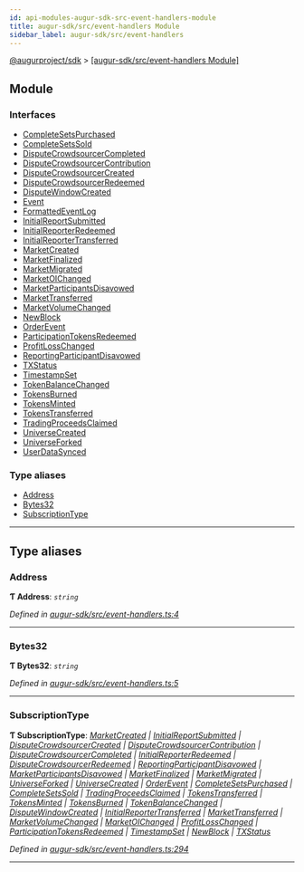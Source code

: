 ```yaml
---
id: api-modules-augur-sdk-src-event-handlers-module
title: augur-sdk/src/event-handlers Module
sidebar_label: augur-sdk/src/event-handlers
---
```


[@augurproject/sdk](api-readme.md) > [[augur-sdk/src/event-handlers Module]](api-modules-augur-sdk-src-event-handlers-module.md)

## Module

### Interfaces

* [CompleteSetsPurchased](api-interfaces-augur-sdk-src-event-handlers-completesetspurchased.md)
* [CompleteSetsSold](api-interfaces-augur-sdk-src-event-handlers-completesetssold.md)
* [DisputeCrowdsourcerCompleted](api-interfaces-augur-sdk-src-event-handlers-disputecrowdsourcercompleted.md)
* [DisputeCrowdsourcerContribution](api-interfaces-augur-sdk-src-event-handlers-disputecrowdsourcercontribution.md)
* [DisputeCrowdsourcerCreated](api-interfaces-augur-sdk-src-event-handlers-disputecrowdsourcercreated.md)
* [DisputeCrowdsourcerRedeemed](api-interfaces-augur-sdk-src-event-handlers-disputecrowdsourcerredeemed.md)
* [DisputeWindowCreated](api-interfaces-augur-sdk-src-event-handlers-disputewindowcreated.md)
* [Event](api-interfaces-augur-sdk-src-event-handlers-event.md)
* [FormattedEventLog](api-interfaces-augur-sdk-src-event-handlers-formattedeventlog.md)
* [InitialReportSubmitted](api-interfaces-augur-sdk-src-event-handlers-initialreportsubmitted.md)
* [InitialReporterRedeemed](api-interfaces-augur-sdk-src-event-handlers-initialreporterredeemed.md)
* [InitialReporterTransferred](api-interfaces-augur-sdk-src-event-handlers-initialreportertransferred.md)
* [MarketCreated](api-interfaces-augur-sdk-src-event-handlers-marketcreated.md)
* [MarketFinalized](api-interfaces-augur-sdk-src-event-handlers-marketfinalized.md)
* [MarketMigrated](api-interfaces-augur-sdk-src-event-handlers-marketmigrated.md)
* [MarketOIChanged](api-interfaces-augur-sdk-src-event-handlers-marketoichanged.md)
* [MarketParticipantsDisavowed](api-interfaces-augur-sdk-src-event-handlers-marketparticipantsdisavowed.md)
* [MarketTransferred](api-interfaces-augur-sdk-src-event-handlers-markettransferred.md)
* [MarketVolumeChanged](api-interfaces-augur-sdk-src-event-handlers-marketvolumechanged.md)
* [NewBlock](api-interfaces-augur-sdk-src-event-handlers-newblock.md)
* [OrderEvent](api-interfaces-augur-sdk-src-event-handlers-orderevent.md)
* [ParticipationTokensRedeemed](api-interfaces-augur-sdk-src-event-handlers-participationtokensredeemed.md)
* [ProfitLossChanged](api-interfaces-augur-sdk-src-event-handlers-profitlosschanged.md)
* [ReportingParticipantDisavowed](api-interfaces-augur-sdk-src-event-handlers-reportingparticipantdisavowed.md)
* [TXStatus](api-interfaces-augur-sdk-src-event-handlers-txstatus.md)
* [TimestampSet](api-interfaces-augur-sdk-src-event-handlers-timestampset.md)
* [TokenBalanceChanged](api-interfaces-augur-sdk-src-event-handlers-tokenbalancechanged.md)
* [TokensBurned](api-interfaces-augur-sdk-src-event-handlers-tokensburned.md)
* [TokensMinted](api-interfaces-augur-sdk-src-event-handlers-tokensminted.md)
* [TokensTransferred](api-interfaces-augur-sdk-src-event-handlers-tokenstransferred.md)
* [TradingProceedsClaimed](api-interfaces-augur-sdk-src-event-handlers-tradingproceedsclaimed.md)
* [UniverseCreated](api-interfaces-augur-sdk-src-event-handlers-universecreated.md)
* [UniverseForked](api-interfaces-augur-sdk-src-event-handlers-universeforked.md)
* [UserDataSynced](api-interfaces-augur-sdk-src-event-handlers-userdatasynced.md)

### Type aliases

* [Address](api-modules-augur-sdk-src-event-handlers-module.md#address)
* [Bytes32](api-modules-augur-sdk-src-event-handlers-module.md#bytes32)
* [SubscriptionType](api-modules-augur-sdk-src-event-handlers-module.md#subscriptiontype)

---

## Type aliases

<a id="address"></a>

###  Address

**Ƭ Address**: *`string`*

*Defined in [augur-sdk/src/event-handlers.ts:4](https://github.com/AugurProject/augur/blob/3727cd4ec9/packages/augur-sdk/src/event-handlers.ts#L4)*

___
<a id="bytes32"></a>

###  Bytes32

**Ƭ Bytes32**: *`string`*

*Defined in [augur-sdk/src/event-handlers.ts:5](https://github.com/AugurProject/augur/blob/3727cd4ec9/packages/augur-sdk/src/event-handlers.ts#L5)*

___
<a id="subscriptiontype"></a>

###  SubscriptionType

**Ƭ SubscriptionType**: *[MarketCreated](api-interfaces-augur-sdk-src-event-handlers-marketcreated.md) \| [InitialReportSubmitted](api-interfaces-augur-sdk-src-event-handlers-initialreportsubmitted.md) \| [DisputeCrowdsourcerCreated](api-interfaces-augur-sdk-src-event-handlers-disputecrowdsourcercreated.md) \| [DisputeCrowdsourcerContribution](api-interfaces-augur-sdk-src-event-handlers-disputecrowdsourcercontribution.md) \| [DisputeCrowdsourcerCompleted](api-interfaces-augur-sdk-src-event-handlers-disputecrowdsourcercompleted.md) \| [InitialReporterRedeemed](api-interfaces-augur-sdk-src-event-handlers-initialreporterredeemed.md) \| [DisputeCrowdsourcerRedeemed](api-interfaces-augur-sdk-src-event-handlers-disputecrowdsourcerredeemed.md) \| [ReportingParticipantDisavowed](api-interfaces-augur-sdk-src-event-handlers-reportingparticipantdisavowed.md) \| [MarketParticipantsDisavowed](api-interfaces-augur-sdk-src-event-handlers-marketparticipantsdisavowed.md) \| [MarketFinalized](api-interfaces-augur-sdk-src-event-handlers-marketfinalized.md) \| [MarketMigrated](api-interfaces-augur-sdk-src-event-handlers-marketmigrated.md) \| [UniverseForked](api-interfaces-augur-sdk-src-event-handlers-universeforked.md) \| [UniverseCreated](api-interfaces-augur-sdk-src-event-handlers-universecreated.md) \| [OrderEvent](api-interfaces-augur-sdk-src-event-handlers-orderevent.md) \| [CompleteSetsPurchased](api-interfaces-augur-sdk-src-event-handlers-completesetspurchased.md) \| [CompleteSetsSold](api-interfaces-augur-sdk-src-event-handlers-completesetssold.md) \| [TradingProceedsClaimed](api-interfaces-augur-sdk-src-event-handlers-tradingproceedsclaimed.md) \| [TokensTransferred](api-interfaces-augur-sdk-src-event-handlers-tokenstransferred.md) \| [TokensMinted](api-interfaces-augur-sdk-src-event-handlers-tokensminted.md) \| [TokensBurned](api-interfaces-augur-sdk-src-event-handlers-tokensburned.md) \| [TokenBalanceChanged](api-interfaces-augur-sdk-src-event-handlers-tokenbalancechanged.md) \| [DisputeWindowCreated](api-interfaces-augur-sdk-src-event-handlers-disputewindowcreated.md) \| [InitialReporterTransferred](api-interfaces-augur-sdk-src-event-handlers-initialreportertransferred.md) \| [MarketTransferred](api-interfaces-augur-sdk-src-event-handlers-markettransferred.md) \| [MarketVolumeChanged](api-interfaces-augur-sdk-src-event-handlers-marketvolumechanged.md) \| [MarketOIChanged](api-interfaces-augur-sdk-src-event-handlers-marketoichanged.md) \| [ProfitLossChanged](api-interfaces-augur-sdk-src-event-handlers-profitlosschanged.md) \| [ParticipationTokensRedeemed](api-interfaces-augur-sdk-src-event-handlers-participationtokensredeemed.md) \| [TimestampSet](api-interfaces-augur-sdk-src-event-handlers-timestampset.md) \| [NewBlock](api-interfaces-augur-sdk-src-event-handlers-newblock.md) \| [TXStatus](api-interfaces-augur-sdk-src-event-handlers-txstatus.md)*

*Defined in [augur-sdk/src/event-handlers.ts:294](https://github.com/AugurProject/augur/blob/3727cd4ec9/packages/augur-sdk/src/event-handlers.ts#L294)*

___

